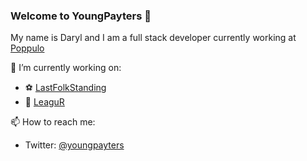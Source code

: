 ### Welcome to YoungPayters 👋

My name is Daryl and I am a full stack developer currently working at [Poppulo](https://engineering.poppulo.com/)

🔭 I’m currently working on:
- ⚽ [LastFolkStanding](https://app.lastfolkstanding.com/)
- 🏅 [LeaguR](https://www.leagur.com/)

📫 How to reach me: 
- Twitter: [@youngpayters](https://twitter.com/youngpayters)

<!--
**youngpayters/youngpayters** is a ✨ _special_ ✨ repository because its `README.md` (this file) appears on your GitHub profile.

Here are some ideas to get you started:

- 🔭 I’m currently working on ...
- 🌱 I’m currently learning ...
- 👯 I’m looking to collaborate on ...
- 🤔 I’m looking for help with ...
- 💬 Ask me about ...
- 📫 How to reach me: ...
- 😄 Pronouns: ...
- ⚡ Fun fact: ...
-->
